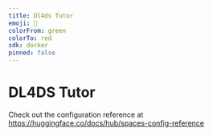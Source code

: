 ```yaml
---
title: Dl4ds Tutor
emoji: 🏃
colorFrom: green
colorTo: red
sdk: docker
pinned: false
---
```


DL4DS Tutor
===========

Check out the configuration reference at https://huggingface.co/docs/hub/spaces-config-reference
